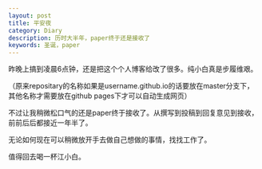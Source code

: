 ```yaml
---
layout: post
title: 平安夜
category: Diary
description: 历时大半年，paper终于还是接收了
keywords: 圣诞，paper
---
```


昨晚上搞到凌晨6点钟，还是把这个个人博客给改了很多。纯小白真是步履维艰。

（原来repositary的名称如果是username.github.io的话要放在master分支下，其他名称才需要放在github pages下才可以自动生成网页）

不过让我稍微松口气的还是paper终于接收了。从撰写到投稿到回复意见到接收，前前后后都接近一年半了。

无论如何现在可以稍微放开手去做自己想做的事情，找找工作了。

值得回去喝一杯江小白。

